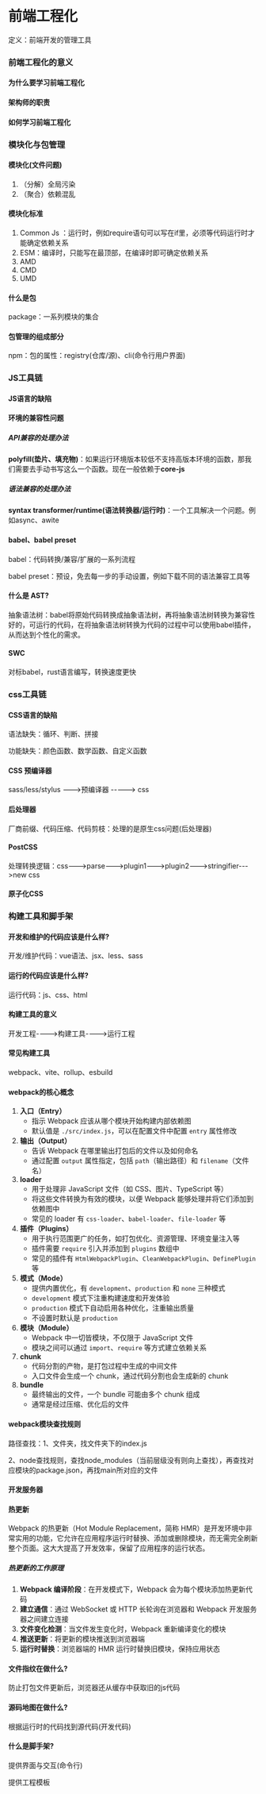 # 前端工程化

定义：前端开发的管理工具

### 前端工程化的意义

#### 	为什么要学习前端工程化

#### 	架构师的职责

#### 	如何学习前端工程化

### 模块化与包管理

#### 	模块化(文件问题)

1. （分解）全局污染
2. （聚合）依赖混乱    

#### 	模块化标准

1. Common Js ：运行时，例如require语句可以写在if里，必须等代码运行时才能确定依赖关系
2. ESM：编译时，只能写在最顶部，在编译时即可确定依赖关系
3. AMD
4. CMD
5. UMD

#### 	什么是包

package：一系列模块的集合

#### 	包管理的组成部分

npm：包的属性：registry(仓库/源)、cli(命令行用户界面)

### JS工具链

#### JS语言的缺陷

#### 环境的兼容性问题

##### 	API兼容的处理办法

**polyfill(垫片、填充物)**：如果运行环境版本较低不支持高版本环境的函数，那我们需要去手动书写这么一个函数。现在一般依赖于**core-js**

##### 	语法兼容的处理办法

**syntax transformer/runtime(语法转换器/运行时)**：一个工具解决一个问题。例如async、awite

#### babel、babel preset

babel：代码转换/兼容/扩展的一系列流程

babel preset：预设，免去每一步的手动设置，例如下载不同的语法兼容工具等

#### 什么是 AST?

抽象语法树：babel将原始代码转换成抽象语法树，再将抽象语法树转换为兼容性好的，可运行的代码，在将抽象语法树转换为代码的过程中可以使用babel插件，从而达到个性化的需求。

#### SWC

对标babel，rust语言编写，转换速度更快

### css工具链

#### CSS语言的缺陷

语法缺失：循环、判断、拼接

功能缺失：颜色函数、数学函数、自定义函数

#### CSS 预编译器

sass/less/stylus --->预编译器 ----->  css

#### 后处理器

厂商前缀、代码压缩、代码剪枝：处理的是原生css问题(后处理器)

#### PostCSS  

处理转换逻辑：css--->parse--->plugin1--->plugin2--->stringifier--->new css

#### 原子化CSS

### 构建工具和脚手架

#### 开发和维护的代码应该是什么样?

开发/维护代码：vue语法、jsx、less、sass

#### 运行的代码应该是什么样?

运行代码：js、css、html

#### 构建工具的意义

开发工程---->构建工具---->运行工程

#### 常见构建工具

webpack、vite、rollup、esbuild

#### webpack的核心概念

1. **入口（Entry）**
    - 指示 Webpack 应该从哪个模块开始构建内部依赖图
    - 默认值是 `./src/index.js`，可以在配置文件中配置 `entry` 属性修改
2. **输出（Output）**
    - 告诉 Webpack 在哪里输出打包后的文件以及如何命名
    - 通过配置 `output` 属性指定，包括 `path`（输出路径）和 `filename`（文件名）
3. **loader**
    - 用于处理非 JavaScript 文件（如 CSS、图片、TypeScript 等）
    - 将这些文件转换为有效的模块，以便 Webpack 能够处理并将它们添加到依赖图中
    - 常见的 loader 有 `css-loader`、`babel-loader`、`file-loader` 等
4. **插件（Plugins）**
    - 用于执行范围更广的任务，如打包优化、资源管理、环境变量注入等
    - 插件需要 `require` 引入并添加到 `plugins` 数组中
    - 常见的插件有 `HtmlWebpackPlugin`、`CleanWebpackPlugin`、`DefinePlugin` 等
5. **模式（Mode）**
    - 提供内置优化，有 `development`、`production` 和 `none` 三种模式
    - `development` 模式下注重构建速度和开发体验
    - `production` 模式下自动启用各种优化，注重输出质量
    - 不设置时默认是 `production`
6. **模块（Module）**
    - Webpack 中一切皆模块，不仅限于 JavaScript 文件
    - 模块之间可以通过 `import`、`require` 等方式建立依赖关系
7. **chunk**
    - 代码分割的产物，是打包过程中生成的中间文件
    - 入口文件会生成一个 chunk，通过代码分割也会生成新的 chunk
8. **bundle**
    - 最终输出的文件，一个 bundle 可能由多个 chunk 组成
    - 通常是经过压缩、优化后的文件

#### webpack模块查找规则

路径查找：1、文件夹，找文件夹下的index.js

​					2、node查找规则，查找node_modules（当前层级没有则向上查找），再查找对应模块的package.json，再找main所对应的文件

#### 开发服务器

#### 热更新

Webpack 的热更新（Hot Module Replacement，简称 HMR）是开发环境中非常实用的功能，它允许在应用程序运行时替换、添加或删除模块，而无需完全刷新整个页面。这大大提高了开发效率，保留了应用程序的运行状态。

##### 热更新的工作原理

1. **Webpack 编译阶段**：在开发模式下，Webpack 会为每个模块添加热更新代码
2. **建立通信**：通过 WebSocket 或 HTTP 长轮询在浏览器和 Webpack 开发服务器之间建立连接
3. **文件变化检测**：当文件发生变化时，Webpack 重新编译变化的模块
4. **推送更新**：将更新的模块推送到浏览器端
5. **运行时替换**：浏览器端的 HMR 运行时替换旧模块，保持应用状态

#### 文件指纹在做什么?

防止打包文件更新后，浏览器还从缓存中获取旧的js代码

#### 源码地图在做什么?

根据运行时的代码找到源代码(开发代码)

#### 什么是脚手架?

提供界面与交互(命令行)

提供工程模板
